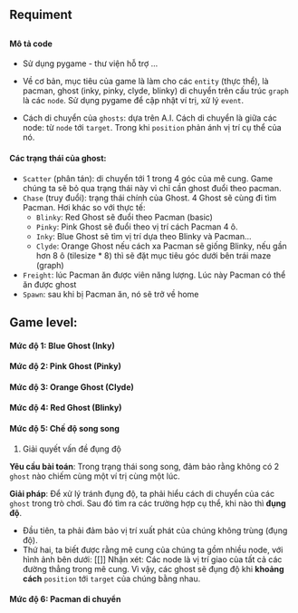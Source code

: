 ## Requiment

## 
####

#### Mô tả code
- Sử dụng pygame - thư viện hỗ trợ ...

- Về cơ bản, mục tiêu của game là làm cho các `entity` (thực thể), là pacman, ghost (inky, pinky, clyde, blinky) di chuyển trên cấu trúc `graph` là các `node`. Sử dụng pygame để cập nhật ví trị, xử lý `event`.
- Cách di chuyển của `ghosts`: dựa trên A.I. Cách di chuyển là giữa các node: từ `node` tới `target`. Trong khi `position` phản ánh vị trí cụ thể của nó.

#### Các trạng thái của ghost:
- `Scatter` (phân tán): di chuyển tới 1 trong 4 góc của mê cung. Game chúng ta sẽ bỏ qua trạng thái này vì chỉ cần ghost đuổi theo pacman.
- `Chase` (truy đuổi): trạng thái chính của Ghost. 4 Ghost sẽ cùng đi tìm Pacman. Hơi khác so với thực tế:
    - `Blinky`: Red Ghost sẽ đuổi theo Pacman (basic)
    - `Pinky`: Pink Ghost sẽ đuổi theo vị trí cách Pacman 4 ô.
    - `Inky`: Blue Ghost sẽ tìm vị trí dựa theo Blinky và Pacman...
    - `Clyde`: Orange Ghost nếu cách xa Pacman sẽ giống Blinky, nếu gần hơn 8 ô (tilesize * 8) thì sẽ đặt mục tiêu góc dưới bên trái maze (graph)
- `Freight`: lúc Pacman ăn được viên năng lượng. Lúc này Pacman có thể ăn được ghost
- `Spawn`: sau khi bị Pacman ăn, nó sẽ trở về home


## Game level:
#### Mức độ 1: Blue Ghost (Inky)
#### Mức độ 2: Pink Ghost (Pinky)
#### Mức độ 3: Orange Ghost (Clyde)
#### Mức độ 4: Red Ghost (Blinky)
#### Mức độ 5: Chế độ song song

1. Giải quyết vấn đề đụng độ

**Yêu cầu bài toán**: Trong trạng thái song song, đảm bảo rằng không có 2 `ghost` nào chiếm cùng một ví trị cùng một lúc.

**Giải pháp**: Để xử lý tránh đụng độ, ta phải hiểu cách di chuyển của các `ghost` trong trò chơi. Sau đó tìm ra các trường hợp cụ thể, khi nào thì **đụng độ**.
+ Đầu tiên, ta phải đảm bảo vị trí xuất phát của chúng không trùng (đụng độ).
+ Thứ hai, ta biết được rằng mê cung của chúng ta gồm nhiều node, với hình ảnh bên dưới:
[[]]
Nhận xét: Các node là vị trí giao của tất cả các đường thẳng trong mê cung. Vì vậy, các ghost sẽ đụng độ khi **khoảng cách** `position` tới `target` của chúng bằng nhau.


#### Mức độ 6: Pacman di chuyển